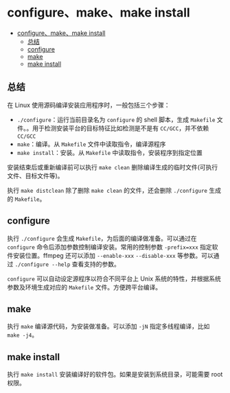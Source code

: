 # configure、make、make install

- [configure、make、make install](#configuremakemake-install)
  - [总结](#总结)
  - [configure](#configure)
  - [make](#make)
  - [make install](#make-install)

## 总结

在 Linux 使用源码编译安装应用程序时，一般包括三个步骤：

- `./configure`：运行当前目录名为 `configure` 的 shell 脚本，生成 `Makefile` 文件。。用于检测安装平台的目标特征比如检测是不是有 `CC/GCC`，并不依赖 `CC/GCC`
- `make`：编译。从 `Makefile` 文件中读取指令，编译源程序
- `make install`：安装。从 `Makefile` 中读取指令，安装程序到指定位置

安装结束后或重新编译前可以执行 `make clean` 删除编译生成的临时文件(可执行文件、目标文件等)。

执行 `make distclean` 除了删除 `make clean` 的文件，还会删除 `./configure` 生成的 `Makefile`。

## configure

执行 `./configure` 会生成 `Makefile`，为后面的编译做准备。可以通过在 `configure` 命令后添加参数控制编译安装。常用的控制参数 `-prefix=xxx` 指定软件安装位置。ffmpeg 还可以添加 `--enable-xxx` `--disable-xxx` 等参数。可以通过 `./configure --help` 查看支持的参数。

`configure` 可以自动设定源程序以符合不同平台上 Unix 系统的特性，并根据系统参数及环境生成对应的 `Makefile` 文件。方便跨平台编译。

## make

执行 `make` 编译源代码，为安装做准备。可以添加 `-jN` 指定多线程编译，比如 `make -j4`。

## make install

执行 `make install` 安装编译好的软件包。如果是安装到系统目录，可能需要 root 权限。
